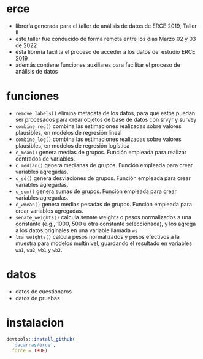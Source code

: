 
# erce

-   librería generada para el taller de análisis de datos de ERCE 2019,
    Taller II
-   este taller fue conducido de forma remota entre los días Marzo 02 y
    03 de 2022
-   esta librería facilita el proceso de acceder a los datos del estudio
    ERCE 2019
-   además contiene funciones auxiliares para facilitar el proceso de
    análisis de datos

# funciones

-   `remove_labels()` elimina metadata de los datos, para que estos
    puedan ser procesados para crear objetos de base de datos con srvyr
    y survey
-   `combine_reg()` combina las estimaciones realizadas sobre valores
    plausibles, en modelos de regresión lineal
-   `combine_log()` combina las estimaciones realizadas sobre valores
    plausibles, en modelos de regresión logística
-   `c_mean()` genera medias de grupos. Función empleada para realizar
    centrados de variables.
-   `c_median()` genera medianas de grupos. Función empleada para crear
    variables agregadas.
-   `c_sd()` genera desviaciones de grupos. Función empleada para crear
    variables agregadas.
-   `c_sum()` genera sumas de grupos. Función empleada para crear
    variables agregadas.
-   `c_wmean()` genera medias pesadas de grupos. Función empleada para
    crear variables agregadas.
-   `senate_weights()` calcula senate weights o pesos normalizados a una
    constante (e.g., 1000, 500 u otra constante seleccionada), y los
    agrega a los datos originales en una variable llamada `ws`
-   `lsa_weights()` calcula pesos normalizados y pesos efectivos a la
    muestra para modelos multinivel, guardando el resultado en variables
    `wa1`, `wa2`, `wb1` y `wb2`.

# datos

-   datos de cuestionaros
-   datos de pruebas

# instalacion

``` r
devtools::install_github(
  'dacarras/erce',
  force = TRUE)
```
